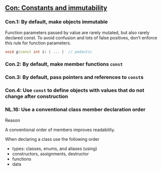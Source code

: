 ## [Con: Constants and immutability](https://isocpp.github.io/CppCoreGuidelines/CppCoreGuidelines#con-constants-and-immutability)
### Con.1: By default, make objects immutable
Function parameters passed by value are rarely mutated, but also rarely declared const. To avoid confusion and lots of false positives, don’t enforce this rule for function parameters.

```c++
void g(const int i) { ... }  // pedantic
```

### Con.2: By default, make member functions `const`
### Con.3: By default, pass pointers and references to `const`s
### Con.4: Use `const` to define objects with values that do not change after construction


### NL.16: Use a conventional class member declaration order
Reason

A conventional order of members improves readability.

When declaring a class use the following order
- types: classes, enums, and aliases (using)
- constructors, assignments, destructor
- functions
- data
